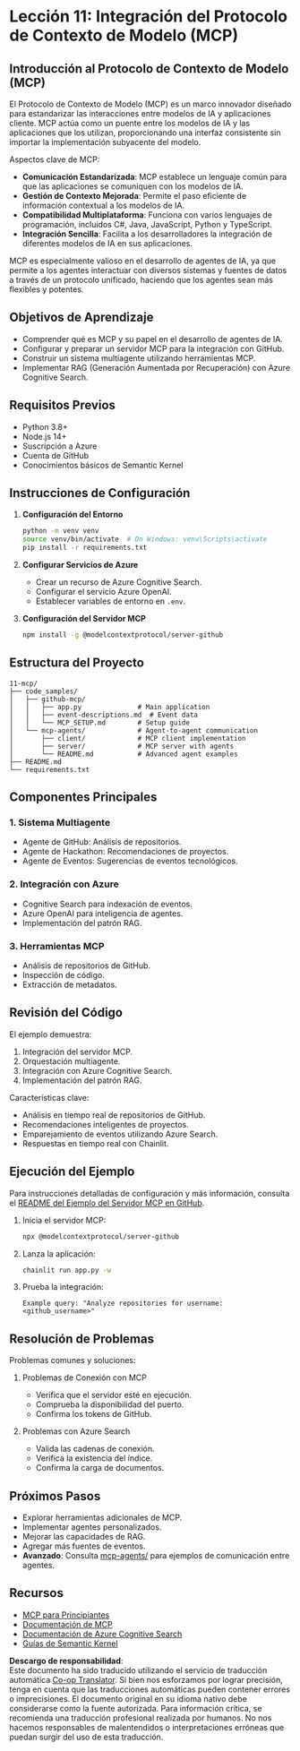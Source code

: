 <!--
CO_OP_TRANSLATOR_METADATA:
{
  "original_hash": "e255edb8423b34b4bba20263ef38f208",
  "translation_date": "2025-08-21T12:03:58+00:00",
  "source_file": "11-mcp/README.md",
  "language_code": "es"
}
-->
# Lección 11: Integración del Protocolo de Contexto de Modelo (MCP)

## Introducción al Protocolo de Contexto de Modelo (MCP)

El Protocolo de Contexto de Modelo (MCP) es un marco innovador diseñado para estandarizar las interacciones entre modelos de IA y aplicaciones cliente. MCP actúa como un puente entre los modelos de IA y las aplicaciones que los utilizan, proporcionando una interfaz consistente sin importar la implementación subyacente del modelo.

Aspectos clave de MCP:

- **Comunicación Estandarizada**: MCP establece un lenguaje común para que las aplicaciones se comuniquen con los modelos de IA.
- **Gestión de Contexto Mejorada**: Permite el paso eficiente de información contextual a los modelos de IA.
- **Compatibilidad Multiplataforma**: Funciona con varios lenguajes de programación, incluidos C#, Java, JavaScript, Python y TypeScript.
- **Integración Sencilla**: Facilita a los desarrolladores la integración de diferentes modelos de IA en sus aplicaciones.

MCP es especialmente valioso en el desarrollo de agentes de IA, ya que permite a los agentes interactuar con diversos sistemas y fuentes de datos a través de un protocolo unificado, haciendo que los agentes sean más flexibles y potentes.

## Objetivos de Aprendizaje
- Comprender qué es MCP y su papel en el desarrollo de agentes de IA.
- Configurar y preparar un servidor MCP para la integración con GitHub.
- Construir un sistema multiagente utilizando herramientas MCP.
- Implementar RAG (Generación Aumentada por Recuperación) con Azure Cognitive Search.

## Requisitos Previos
- Python 3.8+
- Node.js 14+
- Suscripción a Azure
- Cuenta de GitHub
- Conocimientos básicos de Semantic Kernel

## Instrucciones de Configuración

1. **Configuración del Entorno**  
   ```bash
   python -m venv venv
   source venv/bin/activate  # On Windows: venv\Scripts\activate
   pip install -r requirements.txt
   ```

2. **Configurar Servicios de Azure**
   - Crear un recurso de Azure Cognitive Search.
   - Configurar el servicio Azure OpenAI.
   - Establecer variables de entorno en `.env`.

3. **Configuración del Servidor MCP**  
   ```bash
   npm install -g @modelcontextprotocol/server-github
   ```

## Estructura del Proyecto

```
11-mcp/
├── code_samples/
│   ├── github-mcp/
│   │   ├── app.py              # Main application
│   │   ├── event-descriptions.md  # Event data
│   │   └── MCP_SETUP.md        # Setup guide
│   └── mcp-agents/             # Agent-to-agent communication
│       ├── client/             # MCP client implementation
│       ├── server/             # MCP server with agents
│       └── README.md           # Advanced agent examples
├── README.md
└── requirements.txt
```

## Componentes Principales

### 1. Sistema Multiagente
- Agente de GitHub: Análisis de repositorios.
- Agente de Hackathon: Recomendaciones de proyectos.
- Agente de Eventos: Sugerencias de eventos tecnológicos.

### 2. Integración con Azure
- Cognitive Search para indexación de eventos.
- Azure OpenAI para inteligencia de agentes.
- Implementación del patrón RAG.

### 3. Herramientas MCP
- Análisis de repositorios de GitHub.
- Inspección de código.
- Extracción de metadatos.

## Revisión del Código

El ejemplo demuestra:
1. Integración del servidor MCP.
2. Orquestación multiagente.
3. Integración con Azure Cognitive Search.
4. Implementación del patrón RAG.

Características clave:
- Análisis en tiempo real de repositorios de GitHub.
- Recomendaciones inteligentes de proyectos.
- Emparejamiento de eventos utilizando Azure Search.
- Respuestas en tiempo real con Chainlit.

## Ejecución del Ejemplo

Para instrucciones detalladas de configuración y más información, consulta el [README del Ejemplo del Servidor MCP en GitHub](./code_samples/github-mcp/README.md).

1. Inicia el servidor MCP:  
   ```bash
   npx @modelcontextprotocol/server-github
   ```

2. Lanza la aplicación:  
   ```bash
   chainlit run app.py -w
   ```

3. Prueba la integración:  
   ```
   Example query: "Analyze repositories for username: <github_username>"
   ```

## Resolución de Problemas

Problemas comunes y soluciones:
1. Problemas de Conexión con MCP
   - Verifica que el servidor esté en ejecución.
   - Comprueba la disponibilidad del puerto.
   - Confirma los tokens de GitHub.

2. Problemas con Azure Search
   - Valida las cadenas de conexión.
   - Verifica la existencia del índice.
   - Confirma la carga de documentos.

## Próximos Pasos
- Explorar herramientas adicionales de MCP.
- Implementar agentes personalizados.
- Mejorar las capacidades de RAG.
- Agregar más fuentes de eventos.
- **Avanzado**: Consulta [mcp-agents/](../../../11-mcp/code_samples/mcp-agents) para ejemplos de comunicación entre agentes.

## Recursos
- [MCP para Principiantes](https://aka.ms/mcp-for-beginners)  
- [Documentación de MCP](https://github.com/microsoft/semantic-kernel/tree/main/python/semantic-kernel/semantic_kernel/connectors/mcp)  
- [Documentación de Azure Cognitive Search](https://learn.microsoft.com/azure/search/)  
- [Guías de Semantic Kernel](https://learn.microsoft.com/semantic-kernel/)  

**Descargo de responsabilidad**:  
Este documento ha sido traducido utilizando el servicio de traducción automática [Co-op Translator](https://github.com/Azure/co-op-translator). Si bien nos esforzamos por lograr precisión, tenga en cuenta que las traducciones automáticas pueden contener errores o imprecisiones. El documento original en su idioma nativo debe considerarse como la fuente autorizada. Para información crítica, se recomienda una traducción profesional realizada por humanos. No nos hacemos responsables de malentendidos o interpretaciones erróneas que puedan surgir del uso de esta traducción.